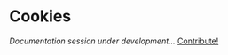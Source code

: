 # Cookies

_Documentation session under development..._ [Contribute!](https://github.com/glowieframework/glowie-website/tree/main/documentation)